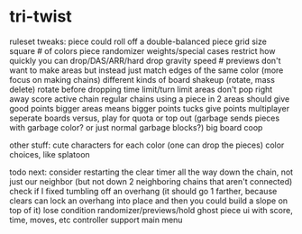 # tri-twist
ruleset tweaks:
	piece could roll off a double-balanced piece
	grid size
	square
	# of colors
	piece randomizer weights/special cases
	restrict how quickly you can drop/DAS/ARR/hard drop
	gravity speed
	# previews
	don't want to make areas but instead just match edges of the same color (more focus on making chains)
	different kinds of board shakeup (rotate, mass delete)
	rotate before dropping
	time limit/turn limit
	areas don't pop right away
	score
		active chain
		regular chains
		using a piece in 2 areas should give good points
		bigger areas means bigger points
		tucks give points
multiplayer
	seperate boards versus, play for quota or top out (garbage sends pieces with garbage color? or just normal garbage blocks?)
	big board coop

other stuff:
cute characters for each color (one can drop the pieces)
color choices, like splatoon

todo next:
	consider restarting the clear timer all the way down the chain, not just our neighbor (but not down 2 neighboring chains that aren't connected)
	check if I fixed tumbling off an overhang (it should go 1 farther, because clears can lock an overhang into place and then you could build a slope on top of it)
	lose condition
	randomizer/previews/hold
	ghost piece
	ui with score, time, moves, etc
	controller support
	main menu